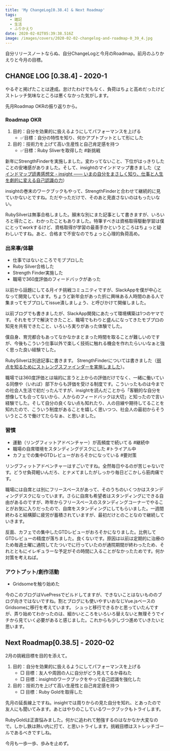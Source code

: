 ```yaml
---
title: 'My ChangeLog[0.38.4] & Next Roadmap'
tags:
  - 雑記
  - 生活
  - ふりかえり
date: 2020-02-02T05:39:38.516Z
image: /images/covers/2020-02-02-changelog-and-roadmap-0_39_4.jpg
---
```

自分リリースノートならぬ、自分ChangeLogと今月のRoadmap。前月のふりかえりと今月の目標。

## CHANGE LOG [0.38.4] - 2020-1
やるぞと掲げたことは達成。怠けたわけでもなく、負荷はちょと高めだったけどストレッチ気味なところは悪くなかった気がします。

先月Roadmap OKRの振り返りから。
### Roadmap OKR
1. 目的：自分を効果的に扱えるようにしてパフォーマンスを上げる
    + ✅目標：自分の特性を知り、何かアプトプットとして形にした
2. 目的：技術力を上げて高い生産性と自己肯定感を持つ
    + ✅目標：Ruby Sliverを取得した #新挑戦

新年にStrengthFinderを実施しました。変わってないこと、下位がはっきりしたことの安堵感がありました。そして、insightのマインドマップ書きました（[マインドマップ読書感想文 \- insight ―― いまの自分をまさしく知り、仕事と人生を劇的に変える自己認識の力](/book-review-insight/)）

insightの巻末のワークブックもやって、StrengthFinderと合わせて継続的に見ていかないとですね。ただやっただけで、そのあと見直さないのはもったいない。

RubySilverは無事合格しました。顛末な別にまた記事として書きますが、いろいろと得たこと、わかったこともありました。特筆すべきは資格取得駆動学習は僕にとってworkするけど、資格取得が学習の最善手かというところはちょっと疑わしいですね。あと、合格まで不安なのでちょっと心理的負荷高め。

### 出来事/体験
+ 仕事ではないところでモブプロした
+ Ruby Silver合格した
+ Strength Finder実施した
+ 職場で360度評価のフィードバックがあった

以前から話題にしてる月イチ挑戦コミュニティですが、SlackAppを僕が中心となって開発しています。ちょうど新年会があった折に興味ある人時間のある人で集まってモブプロしてissue潰しましょう、と呼びかけて開催しました。

以前ブログでも書きましたが、SlackApp開発にあたって環境構築は1つのヤマです。それをモブで解決できたこと、職場でもわりと盛んになってきたモブプロの知見を共有できたこと、いろいろ実りがあった体験でした。

僕自身、育児都合もあってなかなかまとまった時間を取ることが難しいのですが、今後もこういう仕事以外で楽しく技術に触れる機会を作れたらいいなぁと強く思った良い経験でした。

RubySilverは別途記事に書きます。
StrengthFinderについては書きました（[弱点を知るためにストレングスファインダーを実施しました](/do-strength-finder-to-find-weakness/)）。

職場では360度評価とは端的に言うと上からの評価だけでなく、一緒に働いている同僚や（いれば）部下からも評価を受ける制度です。こういったものは今までの社会人生活で初だったんですが、insightを読んだことから「客観的な自分を想像しても合ってないから、人からのフィードバックは大切」と知ったので言い経験でした。そして自分の良くない点も知れたり、人の目線や期待してることを知れたので、こういう制度があることを嬉しく思いつつ、社会人の最初からそういうところで働けてたらなぁ、と思いました。

### 習慣
+ 運動（リングフィットアドベンチャー）が高頻度で続いてる #継続中
+ 職場の自席環境をスタンディングデスクにした #トライアル中
+ カフェでの集中GTDレビューがおろそかになっている #要対策

リングフィットアドベンチャーはすごいですね。全然毎日やるのが苦じゃないです。どうせ負荷軽いんだろ、とナメてましたがしっかり毎日どこかしら筋肉痛です。

職場には自席とは別にフリースペースがあって、そのうちのいくつかはスタンディングデスクになっています。さらに自席も希望者はスタンディングにできる自由があるのですが、昨年からフリースペースのスタンディングコーナーでやることがお気に入りだったので、自席をスタンディングにしてもらいました。一週間終わると結構脚に疲労が蓄積されていますが、最初だけとのことなので継続していきます。

反面、カフェでの集中したGTDレビューがおろそかになりました。比例してGTDレビューの精度が落ちました。良くないです。原因は以前は定期的に治療のため毎週土曜に通院してたついでに行っていたのが通院期間が終わったため、それとともにイレギュラーな予定がその時間に入ることがなかったためです。何か対策を考えねば。

### アウトプット/創作活動
+ Gridsomeを触り始めた

今のこのブログはVuePressでビルドしてますが、できないことはないもののブログ向きではないですね。割とブログにも使いやすいおなじVue.jsベースのGridsomeに移行を考えています。
シュっと移行できるかと思っていたんですが、弄り始めてわかったのは、細かいところをいろいろ替えないと無理そうでイチから見ていく必要があると感じました。これからも少しづつ進めていきたいと思います。

## Next Roadmap[0.38.5] - 2020-02
2月の挑戦目標を目的を添えて。

1. 目的：自分を効果的に扱えるようにしてパフォーマンスを上げる
    + □ 目標：友人や周囲の人に自分がどう見えてるか尋ねた
    + □ 目標：insightのワークブックをやって自己認識を強化した
2. 目的：技術力を上げて高い生産性と自己肯定感を持つ
    + □ 目標：Ruby Goldを取得した

先月の延長線上ですね。insightでは周りからの見た自分を知れ、とあったので友人にも聞いてみます。あとはやりのこしているワークブックもトライします。

RubyGoldは正直悩みました。何かに追われて勉強するのはなかなか大変なので。しかし鉄は熱い内に打て、と思いトライします。挑戦目標はストレッチゴールであるべきですしね。

今月も一歩一歩、歩みを止めず。
